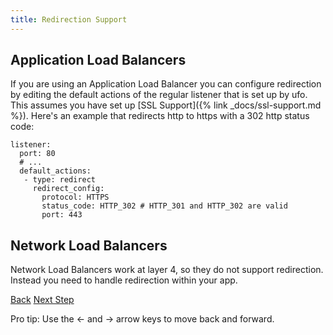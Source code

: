 ```yaml
---
title: Redirection Support
---
```


## Application Load Balancers

If you are using an Application Load Balancer you can configure redirection by editing the default actions of the regular listener that is set up by ufo. This assumes you have set up [SSL Support]({% link _docs/ssl-support.md %}).  Here's an example that redirects http to https with a 302 http status code:

```
listener:
  port: 80
  # ...
  default_actions:
   - type: redirect
     redirect_config:
       protocol: HTTPS
       status_code: HTTP_302 # HTTP_301 and HTTP_302 are valid
       port: 443
```


## Network Load Balancers

Network Load Balancers work at layer 4, so they do not support redirection.  Instead you need to handle redirection within your app.

<a id="prev" class="btn btn-basic" href="{% link _docs/route53-support.md %}">Back</a>
<a id="next" class="btn btn-primary" href="{% link _docs/faq.md %}">Next Step</a>
<p class="keyboard-tip">Pro tip: Use the <- and -> arrow keys to move back and forward.</p>
